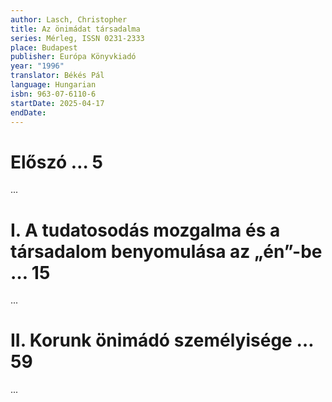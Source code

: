 ```yaml
---
author: Lasch, Christopher
title: Az önimádat társadalma
series: Mérleg, ISSN 0231-2333
place: Budapest
publisher: Európa Könyvkiadó
year: "1996"
translator: Békés Pál
language: Hungarian
isbn: 963-07-6110-6
startDate: 2025-04-17
endDate:
---
```

# Előszó … 5
...

# I. A tudatosodás mozgalma és a társadalom benyomulása az „én”-be … 15
...

# II. Korunk önimádó személyisége … 59
...
